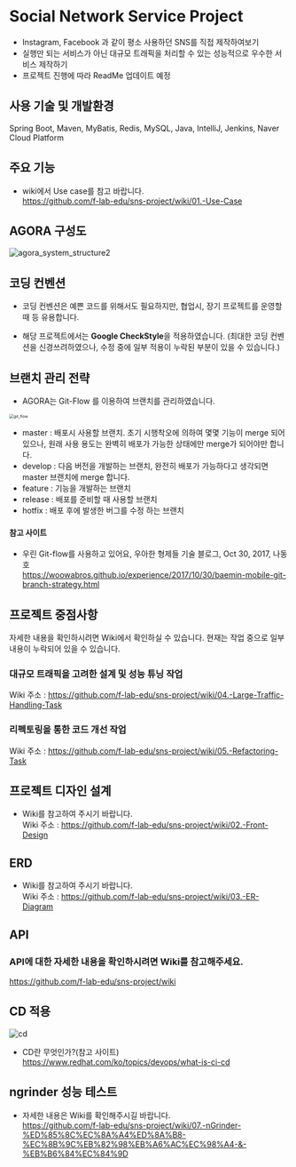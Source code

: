 # Social Network Service Project

* Instagram, Facebook 과 같이 평소 사용하던 SNS를 직접 제작하여보기
* 실행만 되는 서비스가 아닌 대규모 트래픽을 처리할 수 있는 성능적으로 우수한 서비스 제작하기
* 프로젝트 진행에 따라 ReadMe 업데이트 예정  


## 사용 기술 및 개발환경

Spring Boot, Maven, MyBatis, Redis, MySQL, Java, IntelliJ, Jenkins, Naver Cloud Platform


## 주요 기능

* wiki에서 Use case를 참고 바랍니다.    
https://github.com/f-lab-edu/sns-project/wiki/01.-Use-Case


## AGORA 구성도

![agora_system_structure2](https://user-images.githubusercontent.com/54772162/84670161-b5cc2e80-af60-11ea-9fc6-90f23a61f676.PNG)


## 코딩 컨벤션

* 코딩 컨벤션은 예쁜 코드를 위해서도 필요하지만, 협업시, 장기 프로젝트를 운영할 때 등 유용합니다.

* 해당 프로젝트에서는 **Google CheckStyle**을 적용하였습니다. (최대한 코딩 컨벤션을 신경쓰려하였으나, 수정 중에 일부 적용이 누락된 부분이 있을 수 있습니다.)


## 브랜치 관리 전략

* AGORA는 Git-Flow 를 이용하여 브랜치를 관리하였습니다.

<img src="https://user-images.githubusercontent.com/54772162/84594283-2a816900-ae8c-11ea-9e88-0c1c7e4709a4.png" alt="git_flow" style="zoom:50%;" />

* master : 배포시 사용할 브랜치. 초기 시행착오에 의하여 몇몇 기능이 merge 되어 있으나, 
           원래 사용 용도는 완벽히 배포가 가능한 상태에만 merge가 되어야만 합니다.
* develop : 다음 버전을 개발하는 브랜치, 완전히 배포가 가능하다고 생각되면 master 브랜치에 merge 합니다.
* feature : 기능을 개발하는 브랜치
* release : 배포를 준비할 때 사용할 브랜치
* hotfix : 배포 후에 발생한 버그를 수정 하는 브랜치

#### 참고 사이트

* 우린 Git-flow를 사용하고 있어요, 우아한 형제들 기술 블로그, Oct 30, 2017, 나동호  
  https://woowabros.github.io/experience/2017/10/30/baemin-mobile-git-branch-strategy.html


## 프로젝트 중점사항

자세한 내용을 확인하시려면 Wiki에서 확인하실 수 있습니다.
현재는 작업 중으로 일부 내용이 누락되어 있을 수 있습니다.

### 대규모 트래픽을 고려한 설계 및 성능 튜닝 작업

Wiki 주소 : https://github.com/f-lab-edu/sns-project/wiki/04.-Large-Traffic-Handling-Task

### 리펙토링을 통한 코드 개선 작업

Wiki 주소 : https://github.com/f-lab-edu/sns-project/wiki/05.-Refactoring-Task

## 프로젝트 디자인 설계

* Wiki를 참고하여 주시기 바랍니다.  
Wiki 주소 : https://github.com/f-lab-edu/sns-project/wiki/02.-Front-Design

## ERD

* Wiki를 참고하여 주시기 바랍니다.  
Wiki 주소 : https://github.com/f-lab-edu/sns-project/wiki/03.-ER-Diagram
## API

### API에 대한 자세한 내용을 확인하시려면 Wiki를 참고해주세요.    
https://github.com/f-lab-edu/sns-project/wiki

## CD 적용
![cd](https://user-images.githubusercontent.com/54772162/91732703-8cc44d00-ebe3-11ea-9d04-009fce30bc72.png)
* CD란 무엇인가?(참고 사이트)    
https://www.redhat.com/ko/topics/devops/what-is-ci-cd    

## ngrinder 성능 테스트
* 자세한 내용은 Wiki를 확인해주시길 바랍니다.    
https://github.com/f-lab-edu/sns-project/wiki/07.-nGrinder-%ED%85%8C%EC%8A%A4%ED%8A%B8-%EC%8B%9C%EB%82%98%EB%A6%AC%EC%98%A4-&-%EB%B6%84%EC%84%9D
